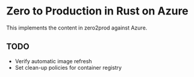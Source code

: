 # Zero to Production in Rust on Azure
This implements the content in zero2prod against Azure.

## TODO
- Verify automatic image refresh
- Set clean-up policies for container registry
